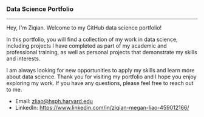 
### Data Science Portfolio
---

Hey, I'm Ziqian. Welcome to my GitHub data science portfolio!

In this portfolio, you will find a collection of my work in data science, including projects I have completed as part of my academic and professional training, as well as personal projects that demonstrate my skills and interests.

I am always looking for new opportunities to apply my skills and learn more about data science. Thank you for visiting my portfolio and I hope you enjoy exploring my work. If you have any questions, please feel free to reach out to me.

* Email: zliao@hsph.harvard.edu
* LinkedIn: https://www.linkedin.com/in/ziqian-megan-liao-459012166/
